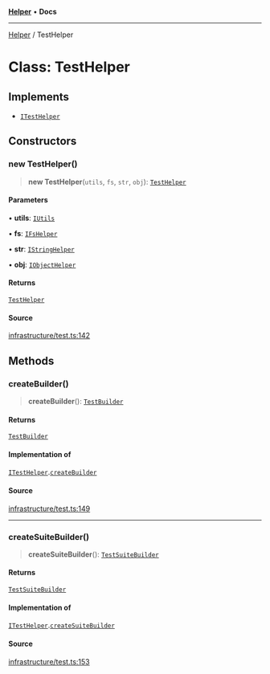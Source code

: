 [**Helper**](../README.md) • **Docs**

***

[Helper](../README.md) / TestHelper

# Class: TestHelper

## Implements

- [`ITestHelper`](../interfaces/ITestHelper.md)

## Constructors

### new TestHelper()

> **new TestHelper**(`utils`, `fs`, `str`, `obj`): [`TestHelper`](TestHelper.md)

#### Parameters

• **utils**: [`IUtils`](../interfaces/IUtils.md)

• **fs**: [`IFsHelper`](../interfaces/IFsHelper.md)

• **str**: [`IStringHelper`](../interfaces/IStringHelper.md)

• **obj**: [`IObjectHelper`](../interfaces/IObjectHelper.md)

#### Returns

[`TestHelper`](TestHelper.md)

#### Source

[infrastructure/test.ts:142](https://github.com/data7expressions/data7expressions/blob/b16c30d7c6ef8837b57b5372523e67937b5f2850/packages/h3lp/src/lib/infrastructure/test.ts#L142)

## Methods

### createBuilder()

> **createBuilder**(): [`TestBuilder`](TestBuilder.md)

#### Returns

[`TestBuilder`](TestBuilder.md)

#### Implementation of

[`ITestHelper`](../interfaces/ITestHelper.md).[`createBuilder`](../interfaces/ITestHelper.md#createbuilder)

#### Source

[infrastructure/test.ts:149](https://github.com/data7expressions/data7expressions/blob/b16c30d7c6ef8837b57b5372523e67937b5f2850/packages/h3lp/src/lib/infrastructure/test.ts#L149)

***

### createSuiteBuilder()

> **createSuiteBuilder**(): [`TestSuiteBuilder`](TestSuiteBuilder.md)

#### Returns

[`TestSuiteBuilder`](TestSuiteBuilder.md)

#### Implementation of

[`ITestHelper`](../interfaces/ITestHelper.md).[`createSuiteBuilder`](../interfaces/ITestHelper.md#createsuitebuilder)

#### Source

[infrastructure/test.ts:153](https://github.com/data7expressions/data7expressions/blob/b16c30d7c6ef8837b57b5372523e67937b5f2850/packages/h3lp/src/lib/infrastructure/test.ts#L153)
